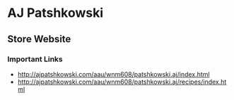 # AJ Patshkowski

## Store Website

### Important Links

- http://ajpatshkowski.com/aau/wnm608/patshkowski.aj/index.html
- http://ajpatshkowski.com/aau/wnm608/patshkowski.aj/recipes/index.html